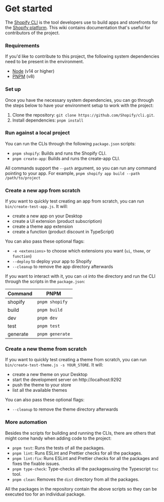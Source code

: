 # Get started

The [Shopify CLI](https://github.com/shopify/cli) is the tool developers use to build apps and storefronts for the [Shopify platform](https://shopify.dev).
This wiki contains documentation that's useful for contributors of the project.

### Requirements

If you'd like to contribute to this project, the following system dependencies need to be present in the environment.

- [Node](https://nodejs.org/en/) (v14 or higher)
- [PNPM](https://pnpm.io/) (v8)

### Set up

Once you have the necessary system dependencies,
you can go through the steps below to have your environment setup to work with the project:

1. Clone the repository: `git clone https://github.com/Shopify/cli.git`.
2. Install dependencies: `pnpm install`

### Run against a local project

You can run the CLIs through the following `package.json` scripts:

- `pnpm shopify`: Builds and runs the Shopify CLI.
- `pnpm create-app`: Builds and runs the create-app CLI.

All commands support the `--path` argument, so you can run any command pointing to your app. For example, `pnpm shopify app build --path /path/to/project`

### Create a new app from scratch

If you want to quickly test creating an app from scratch, you can run `bin/create-test-app.js`. It will:

- create a new app on your Desktop
- create a UI extension (product subscription)
- create a theme app extension
- create a function (product discount in TypeScript)

You can also pass these optional flags:
- `-e <extensions>` to choose which extensions you want (`ui`, `theme`, or `function`)
- `--deploy` to deploy your app to Shopify
- `--cleanup` to remove the app directory afterwards

If you want to interact with it, you can `cd` into the directory and run the CLI through the scripts in the `package.json`:

| Command | **PNPM** |
| ---- | ---- |
| shopify | `pnpm shopify` |
| build | `pnpm build` |
| dev | `pnpm dev` |
| test | `pnpm test` |
| generate | `pnpm generate` |

### Create a new theme from scratch

If you want to quickly test creating a theme from scratch, you can run `bin/create-test-theme.js -s YOUR_STORE`. It will:

- create a new theme on your Desktop
- start the development server on http://localhost:9292
- push the theme to your store
- list all the available themes

You can also pass these optional flags:
- `--cleanup` to remove the theme directory afterwards

### More automation

Besides the scripts for building and running the CLIs, there are others that might come handy when adding code to the project:

- `pnpm test`: Runs the tests of all the packages.
- `pnpm lint`: Runs ESLint and Prettier checks for all the packages.
- `pnpm lint:fix`: Runs ESLint and Prettier checks for all the packages and fixes the fixable issues.
- `pnpm type-check`: Type-checks all the packagesusing the Typescript `tsc` tool.
- `pnpm clean`: Removes the `dist` directory from all the packages.

All the packages in the repository contain the above scripts so they can be executed too for an individual package.
